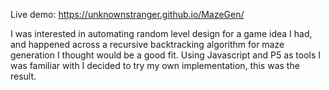 Live demo:
  https://unknownstranger.github.io/MazeGen/

I was interested in automating random level design for a game idea I had, and happened across a recursive backtracking algorithm for maze generation I thought would be a good fit.
Using Javascript and P5 as tools I was familiar with I decided to try my own implementation, this was the result.
